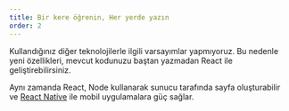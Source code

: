 ```yaml
---
title: Bir kere öğrenin, Her yerde yazın
order: 2
---
```


Kullandığınız diğer teknolojilerle ilgili varsayımlar yapmıyoruz. Bu nedenle yeni özellikleri, mevcut kodunuzu baştan yazmadan React ile geliştirebilirsiniz.

Aynı zamanda React, Node kullanarak sunucu tarafında sayfa oluşturabilir ve [React Native](https://facebook.github.io/react-native/) ile mobil uygulamalara güç sağlar.
